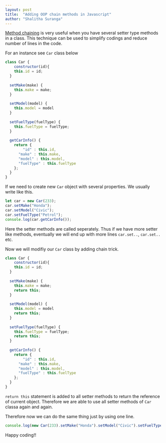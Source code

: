 ```yaml
---
layout: post
title:  "Adding OOP chain methods in Javascript"
author: "Shalitha Suranga"
---
```



[Method chaining](https://en.wikipedia.org/wiki/Method_chaining) is very useful when you have several setter type methods in a class. This technique can be used to simplify codings and reduce number of lines in the code.

For an instance see `Car` class below

```Javascript
class Car {
	constructor(id){
  	this.id = id;
  }
  
  setMake(make) {
  	this.make = make;
  }
  
  setModel(model) {
  	this.model = model
  }
  
  setFuelType(fuelType) {
  	this.fuelType = fuelType;
  }
  
  getCarInfo() {
  	return {
    	"id" : this.id,
      "make" : this.make,
      "model" : this.model,
      "fuelType" : this.fuelType
    };
  }
}
```

If we need to create new `Car` object with several properties. We usually write like this.

```Javascript
let car = new Car(233);
car.setMake("Honda");
car.setModel("Civic");
car.setFuelType("Petrol");
console.log(car.getCarInfo());
```

Here the setter methods are called seperately. Thus if we have more setter like methods, eventually we will end up with more lines `car.set..`, `car.set..` etc.

Now we will modifiy our `Car` class by adding chain trick.

```Javascript
class Car {
	constructor(id){
  	this.id = id;
  }
  
  setMake(make) {
  	this.make = make;
    return this;
  }
  
  setModel(model) {
  	this.model = model
    return this;
  }
  
  setFuelType(fuelType) {
  	this.fuelType = fuelType;
    return this;
  }
  
  getCarInfo() {
  	return {
    	"id" : this.id,
      "make" : this.make,
      "model" : this.model,
      "fuelType" : this.fuelType
    };
  }
}
```

 `return this` statement is added to all setter methods to return the reference of current object. Therefore we are able to use all setter methods of `Car` classa again and again.
 
 Therefore now we can do the same thing just by using one line.
 
 ```Javascript
 console.log(new Car(233).setMake("Honda").setModel("Civic").setFuelType("Petrol").getCarInfo());
 ```


Happy coding!!





















